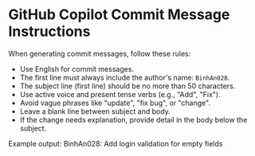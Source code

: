 # GitHub Copilot Commit Message Instructions

When generating commit messages, follow these rules:

- Use English for commit messages.
- The first line must always include the author's name: `BinhAn028`.
- The subject line (first line) should be no more than 50 characters.
- Use active voice and present tense verbs (e.g., "Add", "Fix").
- Avoid vague phrases like "update", "fix bug", or "change".
- Leave a blank line between subject and body.
- If the change needs explanation, provide detail in the body below the subject.

Example output:
BinhAn028: Add login validation for empty fields